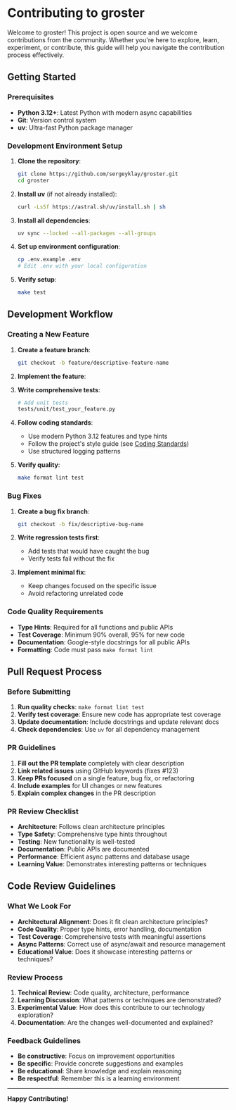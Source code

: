 # Contributing to groster

Welcome to groster! This project is open source and we welcome contributions from the community. Whether you're here to explore, learn, experiment, or contribute, this guide will help you navigate the contribution process effectively.

## Getting Started

### Prerequisites

- **Python 3.12+**: Latest Python with modern async capabilities
- **Git**: Version control system
- **uv**: Ultra-fast Python package manager

### Development Environment Setup

1. **Clone the repository**:
   ```bash
   git clone https://github.com/sergeyklay/groster.git
   cd groster
   ```

2. **Install uv** (if not already installed):
   ```bash
   curl -LsSf https://astral.sh/uv/install.sh | sh
   ```

3. **Install all dependencies**:
   ```bash
   uv sync --locked --all-packages --all-groups
   ```

4. **Set up environment configuration**:
   ```bash
   cp .env.example .env
   # Edit .env with your local configuration
   ```

5. **Verify setup**:
   ```bash
   make test
   ```

## Development Workflow

### Creating a New Feature

1. **Create a feature branch**:
   ```bash
   git checkout -b feature/descriptive-feature-name
   ```

2. **Implement the feature**:

3. **Write comprehensive tests**:
   ```bash
   # Add unit tests
   tests/unit/test_your_feature.py
   ```
4. **Follow coding standards**:
   - Use modern Python 3.12 features and type hints
   - Follow the project's style guide (see [Coding Standards](./docs/coding-standards.md))
   - Use structured logging patterns

5. **Verify quality**:
   ```bash
   make format lint test
   ```

### Bug Fixes

1. **Create a bug fix branch**:
   ```bash
   git checkout -b fix/descriptive-bug-name
   ```

2. **Write regression tests first**:
   - Add tests that would have caught the bug
   - Verify tests fail without the fix

3. **Implement minimal fix**:
   - Keep changes focused on the specific issue
   - Avoid refactoring unrelated code

### Code Quality Requirements

- **Type Hints**: Required for all functions and public APIs
- **Test Coverage**: Minimum 90% overall, 95% for new code
- **Documentation**: Google-style docstrings for all public APIs
- **Formatting**: Code must pass `make format lint`

## Pull Request Process

### Before Submitting

1. **Run quality checks**: `make format lint test`
2. **Verify test coverage**: Ensure new code has appropriate test coverage
3. **Update documentation**: Include docstrings and update relevant docs
4. **Check dependencies**: Use `uv` for all dependency management

### PR Guidelines

1. **Fill out the PR template** completely with clear description
2. **Link related issues** using GitHub keywords (fixes #123)
3. **Keep PRs focused** on a single feature, bug fix, or refactoring
4. **Include examples** for UI changes or new features
5. **Explain complex changes** in the PR description

### PR Review Checklist

- **Architecture**: Follows clean architecture principles
- **Type Safety**: Comprehensive type hints throughout
- **Testing**: New functionality is well-tested
- **Documentation**: Public APIs are documented
- **Performance**: Efficient async patterns and database usage
- **Learning Value**: Demonstrates interesting patterns or techniques

## Code Review Guidelines

### What We Look For

- **Architectural Alignment**: Does it fit clean architecture principles?
- **Code Quality**: Proper type hints, error handling, documentation
- **Test Coverage**: Comprehensive tests with meaningful assertions
- **Async Patterns**: Correct use of async/await and resource management
- **Educational Value**: Does it showcase interesting patterns or techniques?

### Review Process

1. **Technical Review**: Code quality, architecture, performance
2. **Learning Discussion**: What patterns or techniques are demonstrated?
3. **Experimental Value**: How does this contribute to our technology exploration?
4. **Documentation**: Are the changes well-documented and explained?

### Feedback Guidelines

- **Be constructive**: Focus on improvement opportunities
- **Be specific**: Provide concrete suggestions and examples
- **Be educational**: Share knowledge and explain reasoning
- **Be respectful**: Remember this is a learning environment

---

**Happy Contributing!**
